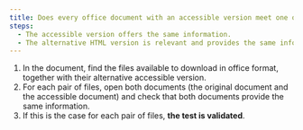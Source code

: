 ```yaml
---
title: Does every office document with an accessible version meet one of these conditions?
steps:
  - The accessible version offers the same information.
  - The alternative HTML version is relevant and provides the same information.
---
```


1. In the document, find the files available to download in office format, together with their alternative accessible version.
2. For each pair of files, open both documents (the original document and the accessible document) and check that both documents provide the same information.
3. If this is the case for each pair of files, **the test is validated**.
